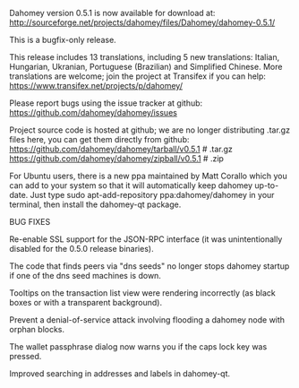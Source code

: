 Dahomey version 0.5.1 is now available for download at:
http://sourceforge.net/projects/dahomey/files/Dahomey/dahomey-0.5.1/

This is a bugfix-only release.

This release includes 13 translations, including 5 new translations:
Italian, Hungarian, Ukranian, Portuguese (Brazilian) and Simplified Chinese.
More translations are welcome; join the project at Transifex if you can help:
https://www.transifex.net/projects/p/dahomey/

Please report bugs using the issue tracker at github:
https://github.com/dahomey/dahomey/issues

Project source code is hosted at github; we are no longer
distributing .tar.gz files here, you can get them
directly from github:
https://github.com/dahomey/dahomey/tarball/v0.5.1  # .tar.gz
https://github.com/dahomey/dahomey/zipball/v0.5.1  # .zip

For Ubuntu users, there is a new ppa maintained by Matt Corallo which
you can add to your system so that it will automatically keep
dahomey up-to-date.  Just type
sudo apt-add-repository ppa:dahomey/dahomey
in your terminal, then install the dahomey-qt package.


BUG FIXES

Re-enable SSL support for the JSON-RPC interface (it was unintentionally
disabled for the 0.5.0 release binaries).

The code that finds peers via "dns seeds" no longer stops dahomey startup
if one of the dns seed machines is down.

Tooltips on the transaction list view were rendering incorrectly (as black boxes
or with a transparent background).

Prevent a denial-of-service attack involving flooding a dahomey node with
orphan blocks.

The wallet passphrase dialog now warns you if the caps lock key was pressed.

Improved searching in addresses and labels in dahomey-qt.
